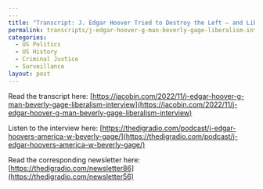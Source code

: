 ```yaml
---
---
title: "Transcript: J. Edgar Hoover Tried to Destroy the Left — and Liberals Enabled Him"
permalink: transcripts/j-edgar-hoover-g-man-beverly-gage-liberalism-interview/
categories:
  - US Politics
  - US History
  - Criminal Justice
  - Surveillance
layout: post
---
```



Read the transcript here: [https://jacobin.com/2022/11/j-edgar-hoover-g-man-beverly-gage-liberalism-interview](https://jacobin.com/2022/11/j-edgar-hoover-g-man-beverly-gage-liberalism-interview)

Listen to the interview here: [https://thedigradio.com/podcast/j-edgar-hoovers-america-w-beverly-gage/](https://thedigradio.com/podcast/j-edgar-hoovers-america-w-beverly-gage/)

Read the corresponding newsletter here: [https://thedigradio.com/newsletter86](https://thedigradio.com/newsletter56)
